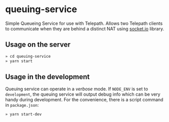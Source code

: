 # queuing-service

Simple Queueing Service for use with Telepath. Allows two Telepath clients to communicate when they are behind a distinct NAT using [socket.io](https://socket.io) library.

## Usage on the server

```bash
» cd queuing-service
» yarn start
```

## Usage in the development

Queuing service can operate in a _verbose_ mode. If `NODE_ENV` is set to `development`, the queuing service will output debug info which can be very handy
during development. For the convenience, there is a script command in `package.json`:

```bash
» yarn start-dev
```
